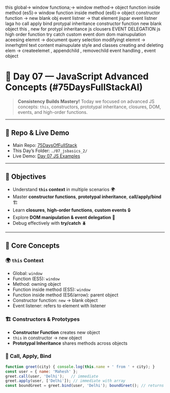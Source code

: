 this
global-> window
functiona;-> window 
method-> object
function inside method (es5)-> window
function inside method (es6)-> object
constructor function -> new blank obj 
event listner -> that element jispar event listner laga ho 
call apply bind
protypal inheritance 
constructor function 
new blank object 
this , new for protypl inheritance 
js clousers 
EVENT DELEGATION 
js high order function
try catch
custom event 
dom 
dom mainupulation 
aceesing elemnt -> document query selection 
modifyingt elemnt -> innerhgtml text content 
mainupulate style and classes 
creating and deleting elem -> createelemet , appendchild , removechild 
event handling , event object 


# 🚀 Day 07 — JavaScript Advanced Concepts (#75DaysFullStackAI)

> **Consistency Builds Mastery!** Today we focused on advanced JS concepts: `this`, constructors, prototypal inheritance, closures, DOM, events, and high-order functions.

---

## 📁 Repo & Live Demo
- Main Repo: [75DaysOfFullStack](https://github.com/Maheshkrsaw/75DaysOfFullStack)  
- This Day’s Folder: `./07_jsbasics_2/`  
- Live Demo: [Day 07 JS Examples](https://maheshkrsaw.github.io/75DaysOfFullStack/07_jsbasics_2/)

---

## 🎯 Objectives
- Understand **`this` context** in multiple scenarios 🌍  
- Master **constructor functions**, **prototypal inheritance**, **call/apply/bind** 🏗️  
- Learn **closures**, **high-order functions**, **custom events** 🔒  
- Explore **DOM manipulation & event delegation** 🎨  
- Debug effectively with **try/catch** 🪲  

---

## 🧠 Core Concepts

### 🌍 `this` Context
- Global: `window`  
- Function (ES5): `window`  
- Method: owning object  
- Function inside method (ES5): `window`  
- Function inside method (ES6/arrow): parent object  
- Constructor function: `new` → blank object  
- Event listener: refers to element with listener  

### 🏗️ Constructors & Prototypes
- **Constructor Function** creates new object  
- `this` in constructor → new object  
- **Prototypal Inheritance** shares methods across objects  

### 🔄 Call, Apply, Bind
```js
function greet(city) { console.log(this.name + ' from ' + city); }
const user = { name: 'Mahesh' };
greet.call(user, 'Delhi');   // immediate
greet.apply(user, ['Delhi']); // immediate with array
const boundGreet = greet.bind(user, 'Delhi'); boundGreet(); // returns bound function


